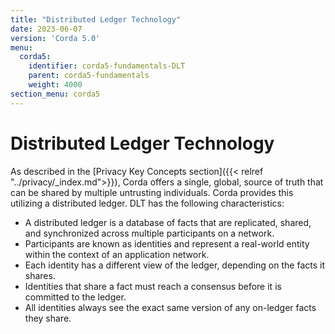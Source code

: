 ```yaml
---
title: "Distributed Ledger Technology"
date: 2023-06-07
version: 'Corda 5.0'
menu:
  corda5:
    identifier: corda5-fundamentals-DLT
    parent: corda5-fundamentals
    weight: 4000
section_menu: corda5
---
```


# Distributed Ledger Technology

As described in the [Privacy Key Concepts section]({{< relref "../privacy/_index.md">}}), Corda offers a single, global, source of truth that can be shared by multiple untrusting individuals. 
Corda provides this utilizing a distributed ledger.
DLT has the following characteristics:
* A distributed ledger is a database of facts that are replicated, shared, and synchronized across multiple participants on a network.
* Participants are known as identities and represent a real-world entity within the context of an application network.
* Each identity has a different view of the ledger, depending on the facts it shares.
* Identities that share a fact must reach a consensus before it is committed to the ledger.
* All identities always see the exact same version of any on-ledger facts they share.